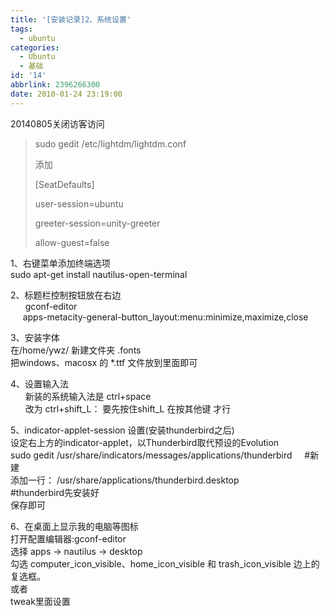 ```yaml
---
title: '[安装记录]2、系统设置'
tags:
  - ubuntu
categories:
  - Ubuntu
  - 基础
id: '14'
abbrlink: 2396266300
date: 2010-01-24 23:19:00
---
```


  

20140805关闭访客访问

> sudo gedit /etc/lightdm/lightdm.conf
> 
> 添加
> 
> \[SeatDefaults\]
> 
> user-session=ubuntu
> 
> greeter-session=unity-greeter
> 
> allow-guest=false

  

  

1、右键菜单添加终端选项  
 sudo apt-get install nautilus-open-terminal

  

2、标题栏控制按钮放在右边  
      gconf-editor  
     apps-metacity-general-button\_layout:menu:minimize,maximize,close  
  
3、安装字体  
 在/home/ywz/ 新建文件夹 .fonts  
 把windows、macosx 的 \*.ttf 文件放到里面即可  
  

4、设置输入法  
      新装的系统输入法是 ctrl+space  
      改为 ctrl+shift\_L： 要先按住shift\_L 在按其他键 才行

  

5、indicator-applet-session 设置(安装thunderbird之后)  
 设定右上方的indicator-applet，以Thunderbird取代预设的Evolution  
 sudo gedit /usr/share/indicators/messages/applications/thunderbird     #新建  
 添加一行： /usr/share/applications/thunderbird.desktop                #thunderbird先安装好  
 保存即可  

  
6、在桌面上显示我的电脑等图标  
 打开配置编辑器:gconf-editor  
 选择 apps → nautilus → desktop  
 勾选 computer\_icon\_visible、home\_icon\_visible 和 trash\_icon\_visible 边上的复选框。  
 或者  
 tweak里面设置